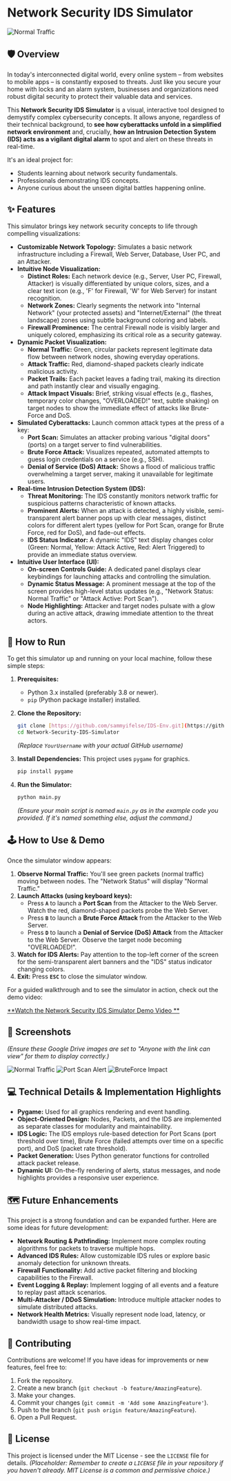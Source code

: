 # Network Security IDS Simulator

![Normal Traffic](https://drive.google.com/uc?export=view&id=1sBK_6YwB-mp8neKlGljJKV0zCCtNkR8M)

## 🛡️ Overview

In today's interconnected digital world, every online system – from websites to mobile apps – is constantly exposed to threats. Just like you secure your home with locks and an alarm system, businesses and organizations need robust digital security to protect their valuable data and services.

This **Network Security IDS Simulator** is a visual, interactive tool designed to demystify complex cybersecurity concepts. It allows anyone, regardless of their technical background, to **see how cyberattacks unfold in a simplified network environment** and, crucially, **how an Intrusion Detection System (IDS) acts as a vigilant digital alarm** to spot and alert on these threats in real-time.

It's an ideal project for:
* Students learning about network security fundamentals.
* Professionals demonstrating IDS concepts.
* Anyone curious about the unseen digital battles happening online.

## ✨ Features

This simulator brings key network security concepts to life through compelling visualizations:

* **Customizable Network Topology:** Simulates a basic network infrastructure including a Firewall, Web Server, Database, User PC, and an Attacker.
* **Intuitive Node Visualization:**
    * **Distinct Roles:** Each network device (e.g., Server, User PC, Firewall, Attacker) is visually differentiated by unique colors, sizes, and a clear text icon (e.g., 'F' for Firewall, 'W' for Web Server) for instant recognition.
    * **Network Zones:** Clearly segments the network into "Internal Network" (your protected assets) and "Internet/External" (the threat landscape) zones using subtle background coloring and labels.
    * **Firewall Prominence:** The central Firewall node is visibly larger and uniquely colored, emphasizing its critical role as a security gateway.
* **Dynamic Packet Visualization:**
    * **Normal Traffic:** Green, circular packets represent legitimate data flow between network nodes, showing everyday operations.
    * **Attack Traffic:** Red, diamond-shaped packets clearly indicate malicious activity.
    * **Packet Trails:** Each packet leaves a fading trail, making its direction and path instantly clear and visually engaging.
    * **Attack Impact Visuals:** Brief, striking visual effects (e.g., flashes, temporary color changes, "OVERLOADED!" text, subtle shaking) on target nodes to show the immediate effect of attacks like Brute-Force and DoS.
* **Simulated Cyberattacks:** Launch common attack types at the press of a key:
    * **Port Scan:** Simulates an attacker probing various "digital doors" (ports) on a target server to find vulnerabilities.
    * **Brute Force Attack:** Visualizes repeated, automated attempts to guess login credentials on a service (e.g., SSH).
    * **Denial of Service (DoS) Attack:** Shows a flood of malicious traffic overwhelming a target server, making it unavailable for legitimate users.
* **Real-time Intrusion Detection System (IDS):**
    * **Threat Monitoring:** The IDS constantly monitors network traffic for suspicious patterns characteristic of known attacks.
    * **Prominent Alerts:** When an attack is detected, a highly visible, semi-transparent alert banner pops up with clear messages, distinct colors for different alert types (yellow for Port Scan, orange for Brute Force, red for DoS), and fade-out effects.
    * **IDS Status Indicator:** A dynamic "IDS" text display changes color (Green: Normal, Yellow: Attack Active, Red: Alert Triggered) to provide an immediate status overview.
* **Intuitive User Interface (UI):**
    * **On-screen Controls Guide:** A dedicated panel displays clear keybindings for launching attacks and controlling the simulation.
    * **Dynamic Status Message:** A prominent message at the top of the screen provides high-level status updates (e.g., "Network Status: Normal Traffic" or "Attack Active: Port Scan").
    * **Node Highlighting:** Attacker and target nodes pulsate with a glow during an active attack, drawing immediate attention to the threat actors.

## 🚀 How to Run

To get this simulator up and running on your local machine, follow these simple steps:

1.  **Prerequisites:**
    * Python 3.x installed (preferably 3.8 or newer).
    * `pip` (Python package installer) installed.

2.  **Clone the Repository:**
    ```bash
    git clone [https://github.com/sammyifelse/IDS-Env.git](https://github.com/sammyifelse/IDS-Env.git)
    cd Network-Security-IDS-Simulator
    ```
    *(Replace `YourUsername` with your actual GitHub username)*

3.  **Install Dependencies:**
    This project uses `pygame` for graphics.
    ```bash
    pip install pygame
    ```

4.  **Run the Simulator:**
    ```bash
    python main.py
    ```
    *(Ensure your main script is named `main.py` as in the example code you provided. If it's named something else, adjust the command.)*

## 🕹️ How to Use & Demo

Once the simulator window appears:

1.  **Observe Normal Traffic:** You'll see green packets (normal traffic) moving between nodes. The "Network Status" will display "Normal Traffic."
2.  **Launch Attacks (using keyboard keys):**
    * Press **`A`** to launch a **Port Scan** from the Attacker to the Web Server. Watch the red, diamond-shaped packets probe the Web Server.
    * Press **`B`** to launch a **Brute Force Attack** from the Attacker to the Web Server.
    * Press **`D`** to launch a **Denial of Service (DoS) Attack** from the Attacker to the Web Server. Observe the target node becoming "OVERLOADED!".
3.  **Watch for IDS Alerts:** Pay attention to the top-left corner of the screen for the semi-transparent alert banners and the "IDS" status indicator changing colors.
4.  **Exit:** Press **`ESC`** to close the simulator window.

For a guided walkthrough and to see the simulator in action, check out the demo video:

[**Watch the Network Security IDS Simulator Demo Video **](https://drive.google.com/file/d/1nTwWBzkDf4o9krusTIcS8-Pvj36v0V0n/view?usp=sharing)

## 📸 Screenshots

*(Ensure these Google Drive images are set to "Anyone with the link can view" for them to display correctly.)*

![Normal Traffic](https://drive.google.com/uc?export=view&id=1sBK_6YwB-mp8neKlGljJKV0zCCtNkR8M)
![Port Scan Alert](https://drive.google.com/uc?export=view&id=1aBrJm-zviyQZ5wZaihHB2_ppiKrju40m)
![BruteForce Impact](https://drive.google.com/uc?export=view&id=1d5JYUbuwuwZTEQBYGZWybrcwPztVEO0Z)

## 💻 Technical Details & Implementation Highlights

* **Pygame:** Used for all graphics rendering and event handling.
* **Object-Oriented Design:** Nodes, Packets, and the IDS are implemented as separate classes for modularity and maintainability.
* **IDS Logic:** The IDS employs rule-based detection for Port Scans (port threshold over time), Brute Force (failed attempts over time on a specific port), and DoS (packet rate threshold).
* **Packet Generation:** Uses Python generator functions for controlled attack packet release.
* **Dynamic UI:** On-the-fly rendering of alerts, status messages, and node highlights provides a responsive user experience.

## 🗺️ Future Enhancements

This project is a strong foundation and can be expanded further. Here are some ideas for future development:

* **Network Routing & Pathfinding:** Implement more complex routing algorithms for packets to traverse multiple hops.
* **Advanced IDS Rules:** Allow customizable IDS rules or explore basic anomaly detection for unknown threats.
* **Firewall Functionality:** Add active packet filtering and blocking capabilities to the Firewall.
* **Event Logging & Replay:** Implement logging of all events and a feature to replay past attack scenarios.
* **Multi-Attacker / DDoS Simulation:** Introduce multiple attacker nodes to simulate distributed attacks.
* **Network Health Metrics:** Visually represent node load, latency, or bandwidth usage to show real-time impact.

## 🤝 Contributing

Contributions are welcome! If you have ideas for improvements or new features, feel free to:

1.  Fork the repository.
2.  Create a new branch (`git checkout -b feature/AmazingFeature`).
3.  Make your changes.
4.  Commit your changes (`git commit -m 'Add some AmazingFeature'`).
5.  Push to the branch (`git push origin feature/AmazingFeature`).
6.  Open a Pull Request.

## 📄 License

This project is licensed under the MIT License - see the `LICENSE` file for details.
*(Placeholder: Remember to create a `LICENSE` file in your repository if you haven't already. MIT License is a common and permissive choice.)*
